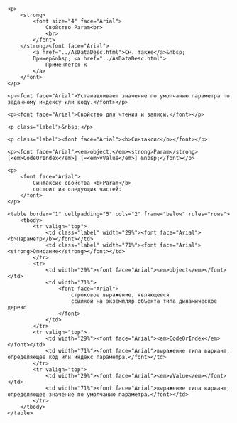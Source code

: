 <html>
<head>
<title>AsDataDesc\Param</title>
</head>

<body>

    <p>
        <strong>
            <font size="4" face="Arial">
                Свойство Param<br>
                <br>
            </font>
        </strong><font face="Arial">
            <a href="../AsDataDesc.html">См. также</a>&nbsp;
            Пример&nbsp; <a href="../AsDataDesc.html">
                Применяется к
            </a>
        </font>
    </p>

    <p><font face="Arial">Устанавливает значение по умолчанию параметра по заданному индексу или коду.</font></p>

    <p><font face="Arial">Свойство для чтения и записи.</font></p>

    <p class="label">&nbsp;</p>

    <p class="label"><font face="Arial"><b>Синтаксис</b></font></p>

    <p><font face="Arial"><em>object.</em><strong>Param</strong> [<em>CodeOrIndex</em>] [=<em>vValue</em>] &nbsp;</font></p>

    <p>
        <font face="Arial">
            Синтаксис свойства <b>Param</b>
            состоит из следующих частей:
        </font>
    </p>

    <table border="1" cellpadding="5" cols="2" frame="below" rules="rows">
        <tbody>
            <tr valign="top">
                <td class="label" width="29%"><font face="Arial"><b>Параметр</b></font></td>
                <td class="label" width="71%"><font face="Arial"><strong>Описание</strong></font></td>
            </tr>
            <tr>
                <td width="29%"><font face="Arial"><em>object</em></font></td>
                <td width="71%">
                    <font face="Arial">
                        строковое выражение, являющееся
                        ссылкой на экземпляр объекта типа динамическое дерево
                    </font>
                </td>
            </tr>
            <tr valign="top">
                <td width="29%"><font face="Arial"><em>CodeOrIndex</em></font></td>
                <td width="71%"><font face="Arial">выражение типа вариант, определяющее код или индекс параметра.</font></td>
            </tr>
            <tr valign="top">
                <td width="29%"><font face="Arial"><em>vValue</em></font></td>
                <td width="71%"><font face="Arial">выражение типа вариант, определяющее значение по умолчанию параметра.</font></td>
            </tr>
        </tbody>
    </table>
</body>
</html>
